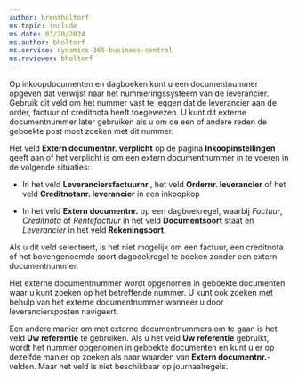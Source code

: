 ```yaml
---
author: brentholtorf
ms.topic: include
ms.date: 03/20/2024
ms.author: bholtorf
ms.service: dynamics-365-business-central
ms.reviewer: bholtorf
---
```


Op inkoopdocumenten en dagboeken kunt u een documentnummer opgeven dat verwijst naar het nummeringssysteem van de leverancier. Gebruik dit veld om het nummer vast te leggen dat de leverancier aan de order, factuur of creditnota heeft toegewezen. U kunt dit externe documentnummer later gebruiken als u om de een of andere reden de geboekte post moet zoeken met dit nummer.

Het veld **Extern documentnr. verplicht** op de pagina **Inkoopinstellingen** geeft aan of het verplicht is om een extern documentnummer in te voeren in de volgende situaties:

* In het veld **Leveranciersfactuurnr.**, het veld **Ordernr. leverancier** of het veld **Creditnotanr. leverancier** in een inkoopkop

* In het veld **Extern documentnr.** op een dagboekregel, waarbij *Factuur*, *Creditnota* of *Rentefactuur* in het veld **Documentsoort** staat en *Leverancier* in het veld **Rekeningsoort**.

Als u dit veld selecteert, is het niet mogelijk om een factuur, een creditnota of het bovengenoemde soort dagboekregel te boeken zonder een extern documentnummer.

Het externe documentnummer wordt opgenomen in geboekte documenten waar u kunt zoeken op het betreffende nummer. U kunt ook zoeken met behulp van het externe documentnummer wanneer u door leveranciersposten navigeert.

Een andere manier om met externe documentnummers om te gaan is het veld **Uw referentie** te gebruiken. Als u het veld **Uw referentie** gebruikt, wordt het nummer opgenomen in geboekte documenten en kunt u er op dezelfde manier op zoeken als naar waarden van **Extern documentnr.**-velden. Maar het veld is niet beschikbaar op journaalregels.

